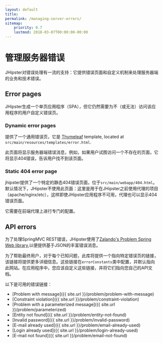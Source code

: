 ```yaml
---
layout: default
title:
permalink: /managing-server-errors/
sitemap:
    priority: 0.7
    lastmod: 2018-03-07T00:00:00-00:00
---
```


# <i class="fa fa-fire-extinguisher"></i> 管理服务器错误

JHipster对错误处理有一流的支持：它提供错误页面和自定义机制来处理服务器端的业务和技术错误。

## Error pages

JHipster生成一个单页应用程序（SPA），但它仍然需要为不（或无法）访问该应用程序的用户自定义错误页。

### Dynamic error pages

提供了一个通用错误页，它是 [Thymeleaf](https://www.thymeleaf.org/) template, located at `src/main/resources/templates/error.html`.

此页面将显示服务器端错误消息，例如，如果用户试图访问一个不存在的页面，它将显示404错误，告诉用户找不到该页面。

### Static 404 error page

jhipster提供了一个特定的静态404错误页面，位于`src/main/webapp/404.html`。默认情况下，JHipster不使用此页面：这里是用于在JHipster之前使用代理的项目（apache/nginx/etc），这样即使JHipster应用程序不可用，代理也可以显示404错误页面。

它需要在前端代理上进行专门的配置。

## API errors

为了处理SpringMVC REST错误，JHipster使用了[Zalando's Problem Spring Web  library](https://github.com/zalando/problem-spring-web),以便提供基于JSON的丰富错误消息。

为了帮助最终用户，对于每个已知问题，此库将提供一个指向特定错误页的链接，该链接将提供更多详细信息。这些链接在`errorConstants`类中配置，并默认指向此网站。在应用程序中，您应该自定义这些链接，并将它们指向您自己的API文档。

以下是可用的错误链接：

- [Problem with message]({{ site.url }}/problem/problem-with-message)
- [Constraint violation]({{ site.url }}/problem/constraint-violation)
- [Problem with a parameterized message]({{ site.url }}/problem/parameterized)
- [Entity not found]({{ site.url }}/problem/entity-not-found)
- [Invalid password]({{ site.url }}/problem/invalid-password)
- [E-mail already used]({{ site.url }}/problem/email-already-used)
- [Login already used]({{ site.url }}/problem/login-already-used)
- [E-mail not found]({{ site.url }}/problem/email-not-found)
